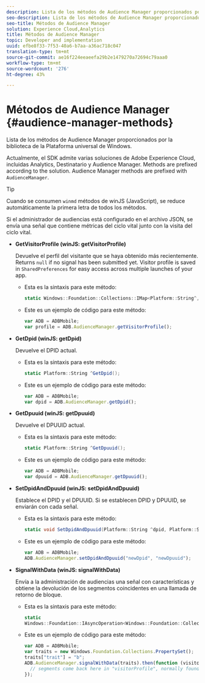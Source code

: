 ```yaml
---
description: Lista de los métodos de Audience Manager proporcionados por la biblioteca de la Plataforma universal de Windows.
seo-description: Lista de los métodos de Audience Manager proporcionados por la biblioteca de la Plataforma universal de Windows.
seo-title: Métodos de Audience Manager
solution: Experience Cloud,Analytics
title: Métodos de Audience Manager
topic: Developer and implementation
uuid: efbe8f33-7f53-40a6-b7aa-a36ac718c047
translation-type: tm+mt
source-git-commit: ae16f224eeaeefa29b2e1479270a72694c79aaa0
workflow-type: tm+mt
source-wordcount: '276'
ht-degree: 43%

---
```



# Métodos de Audience Manager {#audience-manager-methods}

Lista de los métodos de Audience Manager proporcionados por la biblioteca de la Plataforma universal de Windows.

Actualmente, el SDK admite varias soluciones de Adobe Experience Cloud, incluidas Analytics, Destinatario y Audience Manager. Methods are prefixed according to the solution. Audience Manager methods are prefixed with `AudienceManager`.

>[!TIP]
>
>Cuando se consumen `winmd` métodos de winJS (JavaScript), se reduce automáticamente la primera letra de todos los métodos.

Si el administrador de audiencias está configurado en el archivo JSON, se envía una señal que contiene métricas del ciclo vital junto con la visita del ciclo vital.

* **GetVisitorProfile (winJS: getVisitorProfile)**

   Devuelve el perfil del visitante que se haya obtenido más recientemente. Returns `null` if no signal has been submitted yet. Visitor profile is saved in `SharedPreferences` for easy access across multiple launches of your app.

   * Esta es la sintaxis para este método:

      ```csharp
      static Windows::Foundation::Collections::IMap<Platform::String^,Platform::Object^> ^GetVisitorProfile();
      ```

   * Este es un ejemplo de código para este método:

      ```js
      var ADB = ADBMobile; 
      var profile = ADB.AudienceManager.getVisitorProfile();
      ```

* **GetDpid (winJS: getDpid)**

   Devuelve el DPID actual.

   * Esta es la sintaxis para este método:

      ```csharp
      static Platform::String ^GetDpid();
      ```

   * Este es un ejemplo de código para este método:

      ```js
      var ADB = ADBMobile;
      var dpid = ADB.AudienceManager.getDpid(); 
      ```

* **GetDpuuid (winJS: getDpuuid)**

   Devuelve el DPUUID actual.

   * Esta es la sintaxis para este método:

      ```csharp
      static Platform::String ^GetDpuuid();
      ```

   * Este es un ejemplo de código para este método:

      ```js
      var ADB = ADBMobile; 
      var dpuuid = ADB.AudienceManager.getDpuuid();
      ```

* **SetDpidAndDpuuid (winJS: setDpidAndDpuuid)**

   Establece el DPID y el DPUUID. Si se establecen DPID y DPUUID, se enviarán con cada señal.

   * Esta es la sintaxis para este método:

      ```csharp
      static void SetDpidAndDpuuid(Platform::String ^dpid, Platform::String ^dpuuid);
      ```

   * Este es un ejemplo de código para este método:

      ```js
      var ADB = ADBMobile; 
      ADB.AudienceManager.setDpidAndDpuuid("newDpid", "newDpuuid");
      ```

* **SignalWithData (winJS: signalWithData)**

   Envía a la administración de audiencias una señal con características y obtiene la devolución de los segmentos coincidentes en una llamada de retorno de bloque.

   * Esta es la sintaxis para este método:

      ```csharp
      static 
      Windows::Foundation::IAsyncOperation<Windows::Foundation::Collections::IMap<Platform::String^, Platform::Object^> ^> ^SignalWithData(Windows::Foundation::Collections::IMap<Platform::String^,Platform::Object> ^data);
      ```

   * Este es un ejemplo de código para este método:

      ```js
      var ADB = ADBMobile;
      var traits = new Windows.Foundation.Collections.PropertySet(); 
      traits["trait"] = "b";
      ADB.AudienceManager.signalWithData(traits).then(function (visitorProfile) { 
        // segments come back here in "visitorProfile", normally found in the "segs" object of your json 
      });
      ```
